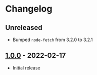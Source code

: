 # Changelog

## Unreleased

- Bumped `node-fetch` from 3.2.0 to 3.2.1

## [1.0.0](https://github.com/xt0rted/dotnet-sdk-updater/releases/tag/v1.0.0) - 2022-02-17

- Initial release
